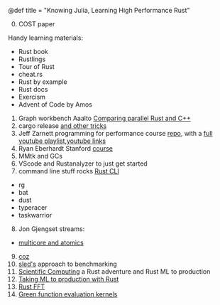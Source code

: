 @def title = "Knowing Julia, Learning High Performance Rust"

0. COST paper

Handy learning materials:
- Rust book
- Rustlings
- Tour of Rust
- cheat.rs
- Rust by example
- Rust docs
- Exercism
- Advent of Code by Amos


1. Graph workbench Aaalto [Comparing parallel Rust and C++](https://parallel-rust-cpp.github.io/)
2. cargo release [and other tricks](https://deterministic.space/high-performance-rust.html)
3. Jeff Zarnett programming for performance course [repo](https://github.com/jzarnett/ece459), with a [full youtube playlist](https://www.youtube.com/watch?v=BE64OK7l20k&list=PLFCH6yhq9yAHnjKmB9RLA2Qdk3XhphqrN),[youtube links](https://www.youtube.com/watch?v=-MDHdqZvxxs&list=PLFCH6yhq9yAHnjKmB9RLA2Qdk3XhphqrN&index=28)
4. Ryan Eberhardt Stanford [course](https://reberhardt.com/blog/2020/10/05/designing-a-new-class-at-stanford-safety-in-systems-programming.html#lectures) 
5. MMtk and GCs 
6. VScode and Rustanalyzer to just get started
7. command line stuff rocks [Rust CLI](https://zaiste.net/posts/shell-commands-rust/)
- rg
- bat
- dust
- typeracer
- taskwarrior

8. Jon Gjengset streams: 
- [multicore and atomics](https://www.youtube.com/watch?v=rMGWeSjctlY)
9. [coz](https://github.com/plasma-umass/coz)
10. [sled's](https://sled.rs/perf#e-prime-and-precise-language) approach to benchmarking
11. [Scientific Computing](https://www.lpalmieri.com/posts/2019-02-23-scientific-computing-a-rust-adventure-part-0-vectors/) a Rust adventure and Rust ML to production
12. [Taking ML to production with Rust](https://www.lpalmieri.com/posts/2019-12-01-taking-ml-to-production-with-rust-a-25x-speedup/)
13. [Rust FFT](https://github.com/ejmahler/RustFFT)
14. [Green function evaluation kernels](https://github.com/rusty-fast-solvers/rusty-green-kernel)
